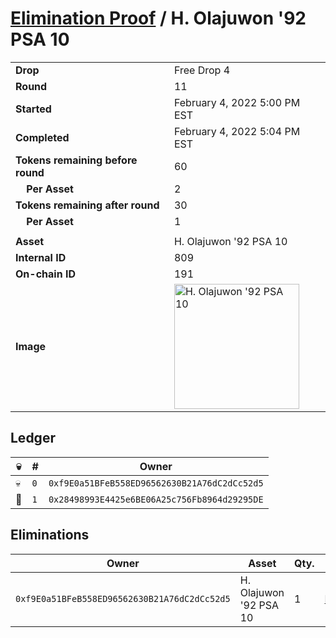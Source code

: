 # [Elimination Proof](./readme.md) / H. Olajuwon &#039;92 PSA 10

|||
|---|---|
| **Drop** | Free Drop 4 |
| **Round** | 11 |
| **Started** | February 4, 2022 5:00 PM EST |
| **Completed** | February 4, 2022 5:04 PM EST |
| **Tokens remaining before round** | 60 |
| **&nbsp;&nbsp;&nbsp;&nbsp;Per Asset** | 2 |
| **Tokens remaining after round** | 30 |
| **&nbsp;&nbsp;&nbsp;&nbsp;Per Asset** | 1 |
| | |
| **Asset** | H. Olajuwon &#039;92 PSA 10 |
| **Internal ID** | 809 |
| **On-chain ID** | 191 |
| **Image** | <img src="https://tcdn.blokpax.com/957181fa-d40c-488b-9404-5027bf46fa6c/a2cd9909ad83acbd98b1a94c2f58b2088e6071c32e978f50d8d5a384e8ce4bf7.jpg" height="200" alt="H. Olajuwon &#039;92 PSA 10" /> |

## Ledger

| 💀 | # | Owner |
| --- | --- | --- |
| 💀 | `0` | `0xf9E0a51BFeB558ED96562630B21A76dC2dCc52d5` |
| 👑 | `1` | `0x28498993E4425e6BE06A25c756Fb8964d29295DE` |


## Eliminations

| Owner | Asset | Qty. | Transaction |
| --- | --- | --- | --- |
| `0xf9E0a51BFeB558ED96562630B21A76dC2dCc52d5` | H. Olajuwon '92 PSA 10 | 1 | [Polygonscan](https://polygonscan.com/tx/0x1a1dbecb5bacfc6d8a0e3b41d65aec6b4efb0e810ebae032b772f5c9682305b7) |
